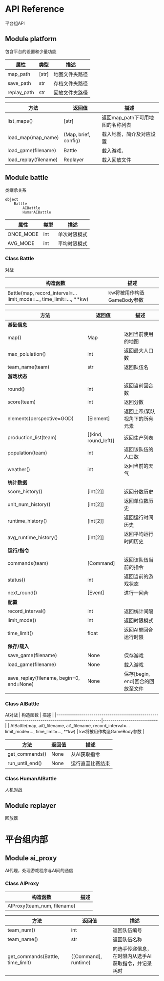 # API Reference
平台组API

## Module platform
包含平台的设置和少量功能

|     属性    |  类型 |      描述      |
|-------------|-------|----------------|
| map_path    | [str] | 地图文件夹路径 |
| save_path   | str   | 存档文件夹路径 |
| replay_path | str   | 回放文件夹路径 |

|          方法         |        返回值        |               描述               |
|-----------------------|----------------------|----------------------------------|
| list_maps()           | [str]                | 返回map_path下可用地图的名称列表 |
| load_map(map_name)    | (Map, brief, config) | 载入地图，简介及对应设置         |
| load_game(filename)   | Battle               | 载入游戏，                         |
| load_replay(filename) | Replayer             | 载入回放文件                     |

## Module battle

类继承关系

    object
        Battle
            AIBattle
            HumanAIBattle

|    属性   | 类型 |     描述     |
|-----------|------|--------------|
| ONCE_MODE | int  | 单次时限模式 |
| AVG_MODE  | int  | 平均时限模式 |

### Class Battle
对战

|                                构造函数                               |            描述            |
|-----------------------------------------------------------------------|----------------------------|
| Battle(map, record_interval=... limit_mode=..., time_limit=..., **kw) | kw将被用作构造GameBody参数 |

|                   方法                   |        返回值        |               描述               |
|------------------------------------------|----------------------|----------------------------------|
| **基础信息**                             |                      |                                  |
| map()                                    | Map                  | 返回当前使用的地图               |
| max_polulation()                         | int                  | 返回最大人口数                   |
| team_name(team)                          | str                  | 返回队伍名                       |
| **游戏状态**                             |                      |                                  |
| round()                                  | int                  | 返回当前回合数                   |
| score(team)                              | int                  | 返回分数                         |
| elements(perspective=GOD)                | [Element]            | 返回上帝/某队视角下的所有元素    |
| production_list(team)                    | [(kind, round_left)] | 返回生产列表                     |
| population(team)                         | int                  | 返回该队伍的人口数               |
| weather()                                | int                  | 返回当前的天气                   |
| **统计数据**                             |                      |                                  |
| score_history()                          | [int[2]]             | 返回分数历史                     |
| unit_num_history()                       | [int[2]]             | 返回单位数历史                   |
| runtime_history()                        | [int[2]]             | 返回运行时间历史                 |
| avg_runtime_history()                    | [int[2]]             | 返回平均运行时间历史             |
| **运行/指令**                            |                      |                                  |
| commands(team)                           | [Command]            | 返回该队伍当前的指令             |
| status()                                 | int                  | 返回当前的游戏状态               |
| next_round()                             | [Event]              | 进行一回合                       |
| **配置**                                 |                      |                                  |
| record_interval()                        | int                  | 返回统计间隔                     |
| limit_mode()                             | int                  | 返回时限模式                     |
| time_limit()                             | float                | 返回AI单回合运行时限             |
| **保存/载入**                            |                      |                                  |
| save_game(filename)                      | None                 | 保存游戏                         |
| load_game(filename)                      | None                 | 载入游戏                         |
| save_replay(filename, begin=0, end=None) | None                 | 保存[begin, end]回合的回放至文件 |

### Class AIBattle
AI对战
|                                               构造函数                                              |            描述            |
|-----------------------------------------------------------------------------------------------------|----------------------------|
| AIBattle(map, ai0_filename, ai1_filename, record_interval=... limit_mode=..., time_limit=..., **kw) | kw将被用作构造GameBody参数 |


|       方法      | 返回值 |       描述       |
|-----------------|--------|------------------|
| get_commands()    | None   | 从AI获取指令     |
| run_until_end() | None   | 运行直至比赛结束 |


### Class HumanAIBattle
人机对战


## Module replayer
回放器


# 平台组内部


## Module ai_proxy
AI代理，处理游戏程序与AI间的通信

### Class AIProxy

|           构造函数          | 描述 |
|-----------------------------|------|
| AIProxy(team_num, filename) |      |

|               方法               |        返回值        |                         描述                         |
|----------------------------------|----------------------|------------------------------------------------------|
| team_num()                       | int                  | 返回队伍编号                                         |
| team_name()                      | str                  | 返回队伍名称                                         |
| get_commands(Battle, time_limit) | ([Command], runtime) | 向选手传递信息，在时限内从选手AI获取指令，并记录耗时 |




